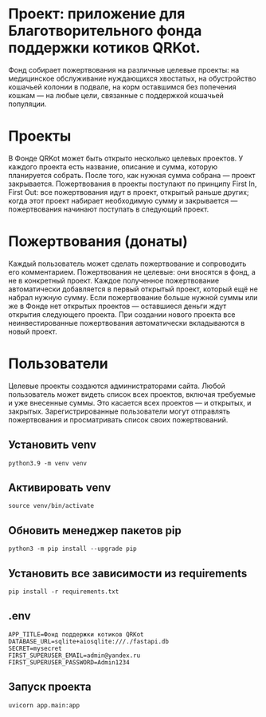 # Проект: приложение для Благотворительного фонда поддержки котиков QRKot.

Фонд собирает пожертвования на различные целевые проекты: на медицинское обслуживание нуждающихся хвостатых, на обустройство кошачьей колонии в подвале, на корм оставшимся без попечения кошкам — на любые цели, связанные с поддержкой кошачьей популяции.

# Проекты

В Фонде QRKot может быть открыто несколько целевых проектов. У каждого проекта есть название, описание и сумма, которую планируется собрать. После того, как нужная сумма собрана — проект закрывается.
Пожертвования в проекты поступают по принципу First In, First Out: все пожертвования идут в проект, открытый раньше других; когда этот проект набирает необходимую сумму и закрывается — пожертвования начинают поступать в следующий проект.

# Пожертвования (донаты)

Каждый пользователь может сделать пожертвование и сопроводить его комментарием. Пожертвования не целевые: они вносятся в фонд, а не в конкретный проект. Каждое полученное пожертвование автоматически добавляется в первый открытый проект, который ещё не набрал нужную сумму. Если пожертвование больше нужной суммы или же в Фонде нет открытых проектов — оставшиеся деньги ждут открытия следующего проекта. При создании нового проекта все неинвестированные пожертвования автоматически вкладываются в новый проект.

# Пользователи

Целевые проекты создаются администраторами сайта. 
Любой пользователь может видеть список всех проектов, включая требуемые и уже внесенные суммы. Это касается всех проектов — и открытых, и закрытых.
Зарегистрированные пользователи могут отправлять пожертвования и просматривать список своих пожертвований.

## Установить venv 
``` python3.9 -m venv venv ```

## Активировать venv 
``` source venv/bin/activate ```

## Обновить менеджер пакетов pip 
``` python3 -m pip install --upgrade pip ```

## Установить все зависимости из requirements 
``` pip install -r requirements.txt ```

## .env
``` 
APP_TITLE=Фонд поддержки котиков QRKot
DATABASE_URL=sqlite+aiosqlite:///./fastapi.db
SECRET=mysecret
FIRST_SUPERUSER_EMAIL=admin@yandex.ru
FIRST_SUPERUSER_PASSWORD=Admin1234 
```

## Запуск проекта
``` uvicorn app.main:app ```